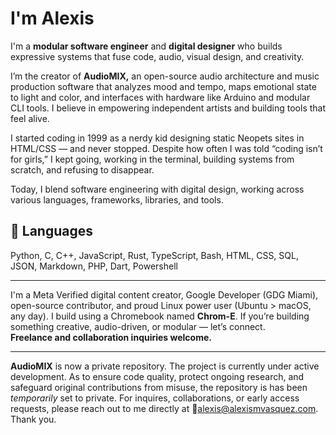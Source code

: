 # I'm Alexis

I'm a **modular software engineer** and **digital designer** who builds expressive systems that fuse code, audio, visual design, and creativity.

I’m the creator of **AudioMIX,** an open-source audio architecture and music production software that analyzes mood and tempo, maps emotional state to light and color, and interfaces with hardware like Arduino and modular CLI tools. I believe in empowering independent artists and building tools that feel alive.

I started coding in 1999 as a nerdy kid designing static Neopets sites in HTML/CSS — and never stopped. Despite how often I was told “coding isn’t for girls,” I kept going, working in the terminal, building systems from scratch, and refusing to disappear.

Today, I blend software engineering with digital design, working across various languages, frameworks, libraries, and tools.

## 🧠 Languages
Python, C, C++, JavaScript, Rust, TypeScript, Bash, HTML, CSS, SQL, JSON, Markdown, PHP, Dart, Powershell

---

I'm a Meta Verified digital content creator, Google Developer (GDG Miami), open-source contributor, and proud Linux power user (Ubuntu > macOS, any day). I build using a Chromebook named **Chrom-E**.
If you’re building something creative, audio-driven, or modular — let’s connect.  
**Freelance and collaboration inquiries welcome.**

---

**AudioMIX** is now a private repository. The project is currently under active development. As to ensure code quality, protect ongoing research, and safeguard original contributions from misuse, the repository is has been *temporarily* set to private. For inquires, collaborations, or early access requests, please reach out to me directly at 📨[alexis@alexismvasquez.com](mailto:alexis@alexismvasquez.com). Thank you.
